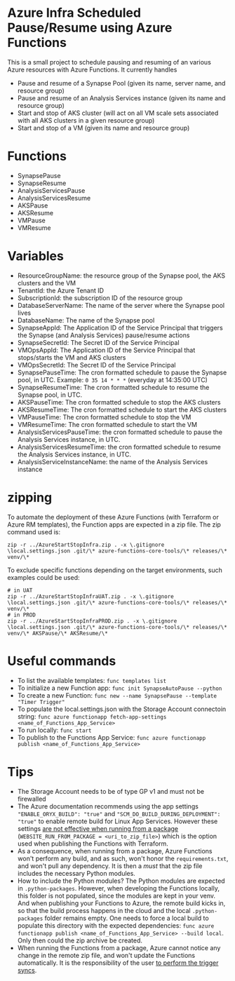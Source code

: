 # Azure Infra Scheduled Pause/Resume using Azure Functions

This is a small project to schedule pausing and resuming of an various Azure resources with Azure Functions. It currently handles
* Pause and resume of a Synapse Pool (given its name, server name, and resource group)
* Pause and resume of an Analysis Services instance (given its name and resource group)
* Start and stop of AKS cluster (will act on all VM scale sets associated with all AKS clusters in a given resource group)
* Start and stop of a VM (given its name and resource group)

# Functions

* SynapsePause
* SynapseResume
* AnalysisServicesPause
* AnalysisServicesResume
* AKSPause
* AKSResume
* VMPause
* VMResume

# Variables

* ResourceGroupName: the resource group of the Synapse pool, the AKS clusters and the VM
* TenantId: the Azure Tenant ID
* SubscriptionId: the subscription ID of the resource group
* DatabaseServerName: The name of the server where the Synapse pool lives
* DatabaseName: The name of the Synapse pool
* SynapseAppId: The Application ID of the Service Principal that triggers the Synapse (and Analysis Services) pause/resume actions
* SynapseSecretId: The Secret ID of the Service Principal
* VMOpsAppId: The Application ID of the Service Principal that stops/starts the VM and AKS clusters
* VMOpsSecretId: The Secret ID of the Service Principal
* SynapsePauseTime: The cron formatted schedule to pause the Synapse pool, in UTC. Example: `0 35 14 * * *` (everyday at 14:35:00 UTC)
* SynapseResumeTime: The cron formatted schedule to resume the Synapse pool, in UTC.
* AKSPauseTime: The cron formatted schedule to stop the AKS clusters
* AKSResumeTime: The cron formatted schedule to start the AKS clusters
* VMPauseTime: The cron formatted schedule to stop the VM
* VMResumeTime: The cron formatted schedule to start the VM
* AnalysisServicesPauseTime: the cron formatted schedule to pause the Analysis Services instance, in UTC.
* AnalysisServicesResumeTime: the cron formatted schedule to resume the Analysis Services instance, in UTC.
* AnalysisServiceInstanceName: the name of the Analysis Services instance

# zipping

To automate the deployment of these Azure Functions (with Terraform or Azure RM templates), the Function apps are expected in a zip file. The zip command used is:
```
zip -r ../AzureStartStopInfra.zip . -x \.gitignore \local.settings.json .git/\* azure-functions-core-tools/\* releases/\* venv/\*
```
To exclude specific functions depending on the target environments, such examples could be used:
```
# in UAT
zip -r ../AzureStartStopInfraUAT.zip . -x \.gitignore \local.settings.json .git/\* azure-functions-core-tools/\* releases/\* venv/\*
# in PROD
zip -r ../AzureStartStopInfraPROD.zip . -x \.gitignore \local.settings.json .git/\* azure-functions-core-tools/\* releases/\* venv/\* AKSPause/\* AKSResume/\*
```

# Useful commands
* To list the available templates: `func templates list`
* To initialize a new Function app: `func init SynapseAutoPause --python`
* To create a new Function: `func new --name SynapsePause --template "Timer Trigger"`
* To populate the local.settings.json with the Storage Account connectoin string: `func azure functionapp fetch-app-settings <name_of_Functions_App_Service>`
* To run locally: `func start`
* To publish to the Functions App Service: `func azure functionapp publish <name_of_Functions_App_Service>`

# Tips

* The Storage Account needs to be of type GP v1 and must not be firewalled
* The Azure documentation recommends using the app settings `"ENABLE_ORYX_BUILD": "true"` and `"SCM_DO_BUILD_DURING_DEPLOYMENT": "true"` to enable remote build for Linux App Services. However these settings [are not effective when running from a package](https://docs.microsoft.com/en-us/azure/azure-functions/run-functions-from-deployment-package#integration-with-zip-deployment) (`WEBSITE_RUN_FROM_PACKAGE = <uri_to_zip_file>`) which is the option used when publishing the Functions with Terraform.
* As a consequence, when running from a package, Azure Functions won't perform any build, and as such, won't honor the `requirements.txt`, and won't pull any dependency. It is then a *must* that the zip file includes the necessary Python modules.
* How to include the Python modules? The Python modules are expected in `.python-packages`. However, when developing the Functions locally, this folder is not populated, since the modules are kept in your venv. And when publishing your Functions to Azure, the remote build kicks in, so that the build process happens in the cloud and the local `.python-packages` folder remains empty. One needs to force a local build to populate this directory with the expected dependencies: `func azure functionapp publish <name_of_Functions_App_Service> --build local`. Only then could the zip archive be created.
* When running the Functions from a package, Azure cannot notice any change in the remote zip file, and won't update the Functions automatically. It is the responsibility of the user [to perform the trigger syncs](https://docs.microsoft.com/en-us/azure/azure-functions/functions-deployment-technologies#trigger-syncing).
